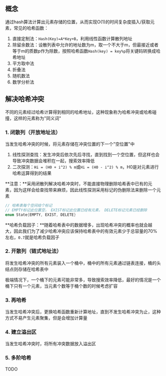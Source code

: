 ## 概念

通过hash算法计算出元素存储的位置，从而实现O(1)的时间复杂度插入/获取元素，常见的哈希函数：

1. 直接定制法：`Hash(Key)=A*Key+B`，利用线性函数计算散列地址
2. 除留余数法：设散列表中允许的地址数为m，取一个不大于m，但最接近或者等于m的质数p作为除数，按照哈希函数`Hash(key) = key%p`将关键码转换成哈希地址
3. 平方取中法
4. 折叠法
5. 随机数法
6. 数学分析法

## 解决哈希冲突

不同的元素经过哈希计算得到相同的哈希地址，这种现象称为哈希冲突或哈希碰撞，这样的元素称为"同义词"

### 1. 闭散列（开放地址法）

当发生哈希冲突的时候，将元素存储在冲突位置的下一个"空位置"中

1. 线性探测查找：发生冲突后依次先后寻找，直到找到一个空位置，但这样也会导致冲突数据会堆积在一起，搜索效率降低
2. 二次探测：`Hi = (H0 + i^2) % m`或`Hi = (H0 - i^2) % m`，H0是对元素进行哈希运算得到的结果

**注意：**采用闭散列解决哈希冲突时，不能直接物理删除哈希表中已有的元素，因为这样会给查找带来麻烦，因此线性探测采用标记的伪删除法来删除一个元素

```cpp
// 哈希表每个空间给个标记
// EMPTY标记此位置空， EXIST标记此位置已经有元素， DELETE标记元素已经删除
enum State{EMPTY, EXIST, DELETE}
```

**哈希负载因子：**随着哈希表中的数据增多，出现哈希冲突的概率也就会越大，因此我们为了减少哈希冲突应该保持哈希表中的有效元素少于总容量的70%左右，`0.7`就是哈希负载因子

### 2. 开散列（链式地址法）

将发生哈希冲突的所有元素装入一个桶中，桶中的所有元素通过链表连接，桶的头结点则存储在哈希表中

极端情况下，一个桶下的元素可能非常多，导致搜索效率降低，最好的情况是一个桶下只有一个元素，当元素个数等于桶个数的时候考虑扩容

### 3. 再哈希

当发生哈希冲突后，更换哈希函数重新计算地址，直到不发生哈希冲突为止，这种方式不易产生元素聚集，但是会增加计算量

### 4. 建立溢出区

当发生哈希冲突时，将所有冲突数据放入溢出区

### 5. 多阶哈希

TODO